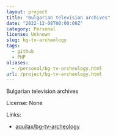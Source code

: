 ```yaml
---
layout: project
title: "Bulgarian television archives"
date: "2022-12-08T00:00:00Z"
category: Personal
license: Unknown
slug: bg-tv-archeology
tags:
  - github
  - PHP
aliases:
  - /personal/bg-tv-archeology.html
url: /project/bg-tv-archeology.html
---
```


Bulgarian television archives

License: None

Links:

* [aquilax/bg-tv-archeology](https://github.com/aquilax/bg-tv-archeology)

